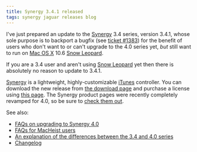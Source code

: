 ```yaml
---
title: Synergy 3.4.1 released
tags: synergy jaguar releases blog
---
```


I've just prepared an update to the [Synergy](/wiki/Synergy) 3.4 series, version 3.4.1, whose sole purpose is to backport a bugfix (see [ticket \#1383](/issues/1383)) for the benefit of users who don't want to or can't upgrade to the 4.0 series yet, _but_ still want to run on [Mac OS X](/wiki/Mac_OS_X) 10.6 [Snow Leopard](/wiki/Snow_Leopard).

If you are a 3.4 user and aren't using [Snow Leopard](/wiki/Snow_Leopard) yet then there is absolutely no reason to update to 3.4.1.

[Synergy](/wiki/Synergy) is a lightweight, highly-customizable [iTunes](/wiki/iTunes) controller. You can download the new release from [the download page](/products/synergy/download) and purchase a license using [this page](https://wincent.com/a/products/synergy-classic/purchase/). The Synergy product pages were recently completely revamped for 4.0, so be sure to [check them out](/products/synergy).

See also:

-   [FAQs on upgrading to Synergy 4.0](/blog/synergy-4.0-upgrades)
-   [FAQs for MacHeist users](/blog/frequently-asked-questions-about-synergy-and-macheist)
-   [An explanation of the differences between the 3.4 and 4.0 series](/blog/clearing-up-confusion-about-synergy-version-numbers)
-   [Changelog](/products/synergy/history)
